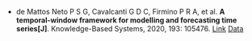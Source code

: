 * de Mattos Neto P S G, Cavalcanti G D C, Firmino P R A, et al. <b>A temporal-window framework for modelling and forecasting time series[J]</b>. Knowledge-Based Systems, 2020, 193: 105476. [Link](https://www.sciencedirect.com/science/article/abs/pii/S0950705120300034) [Data](https://github.com/EraylsonGaldino/dataset_time_series)
